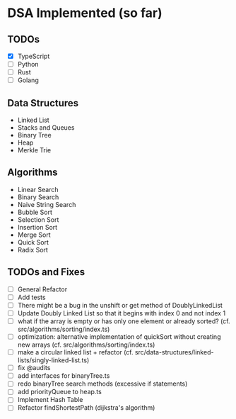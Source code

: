 # DSA Implemented (so far)

## TODOs
- [x] TypeScript
- [ ] Python
- [ ] Rust
- [ ] Golang

## Data Structures

- Linked List
- Stacks and Queues
- Binary Tree
- Heap
- Merkle Trie

## Algorithms

- Linear Search
- Binary Search
- Naive String Search
- Bubble Sort
- Selection Sort
- Insertion Sort
- Merge Sort
- Quick Sort
- Radix Sort

## TODOs and Fixes

- [ ] General Refactor
- [ ] Add tests
- [ ] There might be a bug in the unshift or get method of DoublyLinkedList
- [ ] Update Doubly Linked List so that it begins with index 0 and not index 1
- [ ] what if the array is empty or has only one element or already sorted? (cf. src/algorithms/sorting/index.ts)
- [ ] optimization: alternative implementation of quickSort without creating new arrays (cf. src/algorithms/sorting/index.ts)
- [ ] make a circular linked list + refactor (cf. src/data-structures/linked-lists/singly-linked-list.ts)
- [ ] fix @audits
- [ ] add interfaces for binaryTree.ts
- [ ] redo binaryTree search methods (excessive if statements)
- [ ] add priorityQueue to heap.ts
- [ ] Implement Hash Table
- [ ] Refactor findShortestPath (dijkstra's algorithm)
